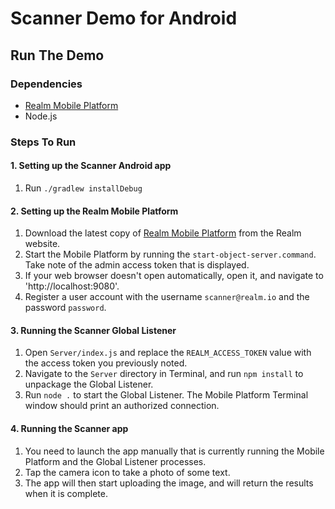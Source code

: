 # Scanner Demo for Android

## Run The Demo

### Dependencies

* [Realm Mobile Platform](https://realm.io/docs/realm-mobile-platform/get-started/)
* Node.js

### Steps To Run

#### 1. Setting up the Scanner Android app

1. Run `./gradlew installDebug`

#### 2. Setting up the Realm Mobile Platform

1. Download the latest copy of [Realm Mobile Platform](https://realm.io/docs/realm-mobile-platform/get-started/) from the Realm website.
2. Start the Mobile Platform by running the `start-object-server.command`. Take note of the admin access token that is displayed.
3. If your web browser doesn't open automatically, open it, and navigate to 'http://localhost:9080'.
4. Register a user account with the username `scanner@realm.io` and the password `password`.

#### 3. Running the Scanner Global Listener

1. Open `Server/index.js` and replace the `REALM_ACCESS_TOKEN` value with the access token you previously noted.
2. Navigate to the `Server` directory in Terminal, and run `npm install` to unpackage the Global Listener.
3. Run `node .` to start the Global Listener. The Mobile Platform Terminal window should print an authorized connection.

#### 4. Running the Scanner app

1. You need to launch the app manually that is currently running the Mobile Platform and the Global Listener processes.
2. Tap the camera icon to take a photo of some text.
3. The app will then start uploading the image, and will return the results when it is complete.

